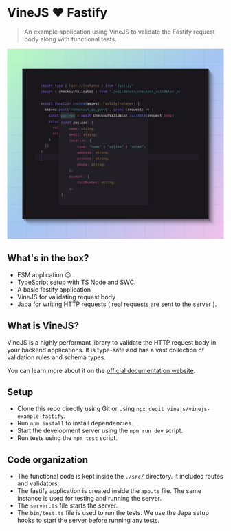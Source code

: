 # VineJS ❤️ Fastify
> An example application using VineJS to validate the Fastify request body along with functional tests.

![](./vine_fastify_banner.png)

## What's in the box?

- ESM application 😍
- TypeScript setup with TS Node and SWC.
- A basic fastify application
- VineJS for validating request body
- Japa for writing HTTP requests ( real requests are sent to the server ).

## What is VineJS?
VineJS is a highly performant library to validate the HTTP request body in your backend applications. It is type-safe and has a vast collection of validation rules and schema types.

You can learn more about it on the [official documentation website](https://vinejs.dev/docs/introduction).

## Setup
- Clone this repo directly using Git or using `npx degit vinejs/vinejs-example-fastify`.
- Run `npm install` to install dependencies.
- Start the development server using the `npm run dev` script.
- Run tests using the `npm test` script.

## Code organization
- The functional code is kept inside the `./src/` directory. It includes routes and validators.
- The fastify application is created inside the `app.ts` file. The same instance is used for testing and running the server.
- The `server.ts` file starts the server.
- The `bin/test.ts` file is used to run the tests. We use the Japa setup hooks to start the server before running any tests.

